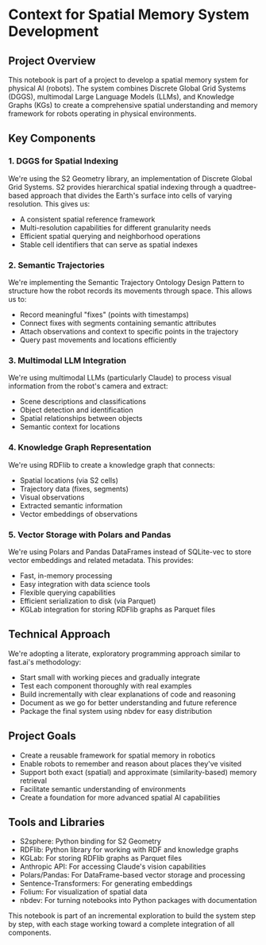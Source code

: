 # Context for Spatial Memory System Development

## Project Overview
This notebook is part of a project to develop a spatial memory system for physical AI (robots). The system combines Discrete Global Grid Systems (DGGS), multimodal Large Language Models (LLMs), and Knowledge Graphs (KGs) to create a comprehensive spatial understanding and memory framework for robots operating in physical environments.

## Key Components

### 1. DGGS for Spatial Indexing
We're using the S2 Geometry library, an implementation of Discrete Global Grid Systems. S2 provides hierarchical spatial indexing through a quadtree-based approach that divides the Earth's surface into cells of varying resolution. This gives us:
- A consistent spatial reference framework
- Multi-resolution capabilities for different granularity needs
- Efficient spatial querying and neighborhood operations
- Stable cell identifiers that can serve as spatial indexes

### 2. Semantic Trajectories
We're implementing the Semantic Trajectory Ontology Design Pattern to structure how the robot records its movements through space. This allows us to:
- Record meaningful "fixes" (points with timestamps)
- Connect fixes with segments containing semantic attributes
- Attach observations and context to specific points in the trajectory
- Query past movements and locations efficiently

### 3. Multimodal LLM Integration
We're using multimodal LLMs (particularly Claude) to process visual information from the robot's camera and extract:
- Scene descriptions and classifications
- Object detection and identification
- Spatial relationships between objects
- Semantic context for locations

### 4. Knowledge Graph Representation
We're using RDFlib to create a knowledge graph that connects:
- Spatial locations (via S2 cells)
- Trajectory data (fixes, segments)
- Visual observations
- Extracted semantic information
- Vector embeddings of observations

### 5. Vector Storage with Polars and Pandas
We're using Polars and Pandas DataFrames instead of SQLite-vec to store vector embeddings and related metadata. This provides:
- Fast, in-memory processing
- Easy integration with data science tools
- Flexible querying capabilities
- Efficient serialization to disk (via Parquet)
- KGLab integration for storing RDFlib graphs as Parquet files

## Technical Approach
We're adopting a literate, exploratory programming approach similar to fast.ai's methodology:
- Start small with working pieces and gradually integrate
- Test each component thoroughly with real examples
- Build incrementally with clear explanations of code and reasoning
- Document as we go for better understanding and future reference
- Package the final system using nbdev for easy distribution

## Project Goals
- Create a reusable framework for spatial memory in robotics
- Enable robots to remember and reason about places they've visited
- Support both exact (spatial) and approximate (similarity-based) memory retrieval
- Facilitate semantic understanding of environments
- Create a foundation for more advanced spatial AI capabilities

## Tools and Libraries
- S2sphere: Python binding for S2 Geometry
- RDFlib: Python library for working with RDF and knowledge graphs
- KGLab: For storing RDFlib graphs as Parquet files
- Anthropic API: For accessing Claude's vision capabilities
- Polars/Pandas: For DataFrame-based vector storage and processing
- Sentence-Transformers: For generating embeddings
- Folium: For visualization of spatial data
- nbdev: For turning notebooks into Python packages with documentation

This notebook is part of an incremental exploration to build the system step by step, with each stage working toward a complete integration of all components.